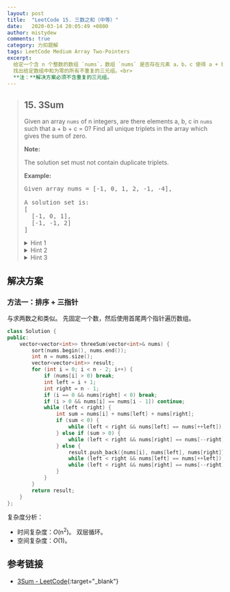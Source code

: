 ```yaml
---
layout: post
title:  "LeetCode 15. 三数之和（中等）"
date:   2020-03-14 20:05:49 +0800
author: mistydew
comments: true
category: 力扣题解
tags: LeetCode Medium Array Two-Pointers
excerpt:
  给定一个含 n 个整数的数组 `nums`，数组 `nums` 是否存在元素 a，b，c 使得 a + b + c = 0？
  找出给定数组中和为零的所有不重复的三元组。<br>
  **注：**解决方案必须不含重复的三元组。
---
```

> ## 15. 3Sum
> 
> Given an array `nums` of n integers, are there elements a, b, c in `nums` such
> that a + b + c = 0? Find all unique triplets in the array which gives the sum
> of zero.
> 
> **Note:**
> 
> The solution set must not contain duplicate triplets.
> 
> **Example:**
> 
> <pre>
> Given array nums = [-1, 0, 1, 2, -1, -4],
> 
> A solution set is:
> [
>   [-1, 0, 1],
>   [-1, -1, 2]
> ]
> </pre>
> 
> <details>
> <summary>Hint 1</summary>
> So, we essentially need to find three numbers x, y, and z such that they add
> up to the given value. If we fix one of the numbers say x, we are left with
> the two-sum problem at hand!
> </details>
> 
> <details>
> <summary>Hint 2</summary>
> For the two-sum problem, if we fix one of the numbers, say
> <pre>x</pre>
> , we have to scan the entire array to find the next number
> <pre>y</pre>
> which is
> <pre>value - x</pre>
> where value is the input parameter. Can we change our array somehow so that
> this search becomes faster?
> </details>
> 
> <details>
> <summary>Hint 3</summary>
> The second train of thought for two-sum is, without changing the array, can we
> use additional space somehow? Like maybe a hash map to speed up the search?
> </details>

## 解决方案

### 方法一：排序 + 三指针

与求两数之和类似。
先固定一个数，然后使用首尾两个指针遍历数组。

```cpp
class Solution {
public:
    vector<vector<int>> threeSum(vector<int>& nums) {
        sort(nums.begin(), nums.end());
        int n = nums.size();
        vector<vector<int>> result;
        for (int i = 0; i < n - 2; i++) {
            if (nums[i] > 0) break;
            int left = i + 1;
            int right = n - 1;
            if (i == 0 && nums[right] < 0) break;
            if (i > 0 && nums[i] == nums[i - 1]) continue;
            while (left < right) {
                int sum = nums[i] + nums[left] + nums[right];
                if (sum < 0) {
                    while (left < right && nums[left] == nums[++left]);
                } else if (sum > 0) {
                    while (left < right && nums[right] == nums[--right]);
                } else {
                    result.push_back({nums[i], nums[left], nums[right]});
                    while (left < right && nums[left] == nums[++left]);
                    while (left < right && nums[right] == nums[--right]);
                }
            }
        }
        return result;
    }
};
```

复杂度分析：
* 时间复杂度：*O*(n<sup>2</sup>)。
  双层循环。
* 空间复杂度：*O*(1)。

## 参考链接

* [3Sum - LeetCode](https://leetcode.com/problems/3sum/){:target="_blank"}
